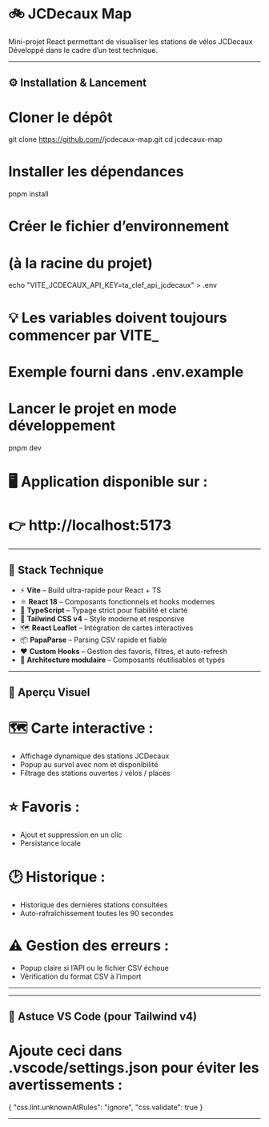 # 🚲 JCDecaux Map

Mini-projet React permettant de visualiser les stations de vélos JCDecaux  
Développé dans le cadre d’un test technique.  

---

## ⚙️ Installation & Lancement

# Cloner le dépôt
git clone https://github.com/<ton-compte>/jcdecaux-map.git
cd jcdecaux-map

# Installer les dépendances
pnpm install

#  Créer le fichier d’environnement
# (à la racine du projet)
echo "VITE_JCDECAUX_API_KEY=ta_clef_api_jcdecaux" > .env

# 💡 Les variables doivent toujours commencer par VITE_
# Exemple fourni dans .env.example

# Lancer le projet en mode développement
pnpm dev

# 🖥️ Application disponible sur :
# 👉 http://localhost:5173

---

## 🧱 Stack Technique

- ⚡ **Vite** – Build ultra-rapide pour React + TS
- ⚛️ **React 18** – Composants fonctionnels et hooks modernes
- 🧠 **TypeScript** – Typage strict pour fiabilité et clarté
- 🎨 **Tailwind CSS v4** – Style moderne et responsive
- 🗺️ **React Leaflet** – Intégration de cartes interactives
- 📦 **PapaParse** – Parsing CSV rapide et fiable
- ❤️ **Custom Hooks** – Gestion des favoris, filtres, et auto-refresh
- 🧩 **Architecture modulaire** – Composants réutilisables et typés

---

## 👀 Aperçu Visuel

# 🗺️ Carte interactive : 
- Affichage dynamique des stations JCDecaux
- Popup au survol avec nom et disponibilité
- Filtrage des stations ouvertes / vélos / places

# ⭐ Favoris :
- Ajout et suppression en un clic
- Persistance locale

# 🕑 Historique :
- Historique des dernières stations consultées
- Auto-rafraîchissement toutes les 90 secondes

# ⚠️ Gestion des erreurs :
- Popup claire si l’API ou le fichier CSV échoue
- Vérification du format CSV à l’import

---

---

## 🧩 Astuce VS Code (pour Tailwind v4)

# Ajoute ceci dans .vscode/settings.json pour éviter les avertissements :
{
   "css.lint.unknownAtRules": "ignore",
   "css.validate": true
}

---
